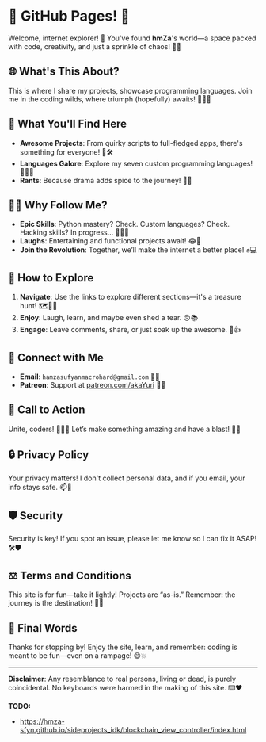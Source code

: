 # 🌟 GitHub Pages! 🌟

Welcome, internet explorer! 🚀 You've found **hmZa**'s world—a space packed with code, creativity, and just a sprinkle of chaos! 🎢✨

## 🌐 What's This About?

This is where I share my projects, showcase programming languages. Join me in the coding wilds, where triumph (hopefully) awaits! 💪🦸‍♂️

## 🤩 What You'll Find Here

- **Awesome Projects**: From quirky scripts to full-fledged apps, there's something for everyone! 🎨🛠️
- **Languages Galore**: Explore my seven custom programming languages! 🧑‍💻🌈
- **Rants**: Because drama adds spice to the journey! 📜🔥

## 🕵️‍♂️ Why Follow Me?

- **Epic Skills**: Python mastery? Check. Custom languages? Check. Hacking skills? In progress... 🐍👨‍💻
- **Laughs**: Entertaining and functional projects await! 😂🔧
- **Join the Revolution**: Together, we’ll make the internet a better place! ✊💻

## 🔧 How to Explore

1. **Navigate**: Use the links to explore different sections—it's a treasure hunt! 🗺️🏴‍☠️
2. **Enjoy**: Laugh, learn, and maybe even shed a tear. 😢📚
3. **Engage**: Leave comments, share, or just soak up the awesome. 💬👍

## 💬 Connect with Me

- **Email**: `hamzasufyanmacrohard@gmail.com` 📧🦉
- **Patreon**: Support at [patreon.com/akaYuri](https://www.patreon.com/akaYuri) 💸✨

## 📢 Call to Action

Unite, coders! 🧑‍🤝‍🧑 Let’s make something amazing and have a blast! 🌟🚀

## 🔒 Privacy Policy

Your privacy matters! I don't collect personal data, and if you email, your info stays safe. 📫🔐

## 🛡️ Security

Security is key! If you spot an issue, please let me know so I can fix it ASAP! 🛠️🛡️

## ⚖️ Terms and Conditions

This site is for fun—take it lightly! Projects are “as-is.” Remember: the journey is the destination! 🌟🎢

## 🎉 Final Words

Thanks for stopping by! Enjoy the site, learn, and remember: coding is meant to be fun—even on a rampage! 😄💥

---

**Disclaimer**: Any resemblance to real persons, living or dead, is purely coincidental. No keyboards were harmed in the making of this site. ⌨️❤️

**TODO:**
- https://hmza-sfyn.github.io/sideprojects_idk/blockchain_view_controller/index.html

